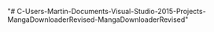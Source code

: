 "# C-Users-Martin-Documents-Visual-Studio-2015-Projects-MangaDownloaderRevised-MangaDownloaderRevised" 
